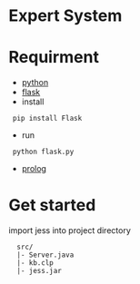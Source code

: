 # Expert System

# Requirment
 - [python](https://www.python.org/)
 - [flask](http://flask.pocoo.org/)
  - install
   
   ```
    pip install Flask
   ```
  - run
  
   ```
    python flask.py
   ```
 - [prolog](http://www.swi-prolog.org/)
  
# Get started
  import jess into project directory
```
  src/
  |- Server.java
  |- kb.clp
  |- jess.jar
```
